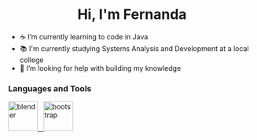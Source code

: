 <h1 align="center">Hi, I'm Fernanda</h1>

- ☕ I’m currently learning to code in Java
- 📚 I'm currently studying Systems Analysis and Development at a local college
- 🤯 I’m looking for help with building my knowledge

<h3 align="left">Languages and Tools</h3>

<p align="left"> <a href="https://www.java.com/" target="_blank" rel="noreferrer"> <img src="https://www.citypng.com/public/uploads/preview/hd-java-logo-transparent-background-701751694771845zainlxmlfo.png" alt="blender" width="60" height="60"/> &nbsp; <a href="https://html.spec.whatwg.org/multipage/" target="_blank" rel="noreferrer"> <img src="https://e7.pngegg.com/pngimages/780/934/png-clipart-html-logo-html5-logo-icons-logos-emojis-tech-companies-thumbnail.png" alt="bootstrap" width="60" height="60"/>
